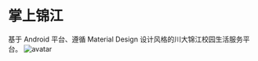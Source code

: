 # 掌上锦江
基于 Android 平台、遵循 Material Design 设计风格的川大锦江校园生活服务平台。
![avatar](https://ae01.alicdn.com/kf/Hc4df6c22ff454a75a4544b8526f76587P.png)

